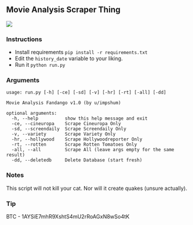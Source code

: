## Movie Analysis Scraper Thing

![](ss.jpg)

### Instructions

-   Install requirements `pip install -r requirements.txt`
-   Edit the `history_date` variable to your liking.
-   Run it `python run.py`

### Arguments

    usage: run.py [-h] [-ce] [-sd] [-v] [-hr] [-rt] [-all] [-dd]

    Movie Analysis Fandango v1.0 (by u/impshum)

    optional arguments:
      -h, --help          show this help message and exit
      -ce, --cineuropa    Scrape Cineuropa Only
      -sd, --screendaily  Scrape Screendaily Only
      -v, --variety       Scrape Variety Only
      -hr, --hollywood    Scrape Hollywoodreporter Only
      -rt, --rotten       Scrape Rotten Tomatoes Only
      -all, --all         Scrape All (leave args empty for the same result)
      -dd, --deletedb     Delete Database (start fresh)

### Notes

This script will not kill your cat. Nor will it create quakes (unsure actually).

### Tip

BTC - 1AYSiE7mhR9XshtS4mU2rRoAGxN8wSo4tK

